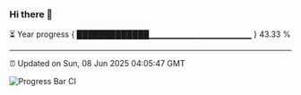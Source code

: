 ### Hi there 👋

⏳ Year progress { █████████████▁▁▁▁▁▁▁▁▁▁▁▁▁▁▁▁▁ } 43.33 %

---

⏰ Updated on Sun, 08 Jun 2025 04:05:47 GMT

![Progress Bar CI](https://github.com/IshwaranRudhara/GIT-ACTION/workflows/Progress%20Bar%20CI/badge.svg)
